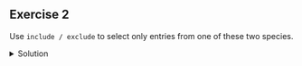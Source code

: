 ## Exercise 2

Use `include / exclude` to select only entries from one of these two species.

<details>
  <summary>
    Solution
  </summary>
  
  <ol>
    <li>In the facet (left margin), click on one of the names, such as Baiomys <code>taylori</code>. Notice that when you click on the name, or hover over it, there are entries to the right for <code>edit</code> and <code>include</code>.</li>
    <li>Click <code>include</code>. This will explicitly include this species, and exclude others that are not expicitly included. Notice that the option now changes to <code>exclude</code>.</li>
    <li>Click <code>include</code> and <code>exclude</code> on the other species (<code>Chaetodipus baileyi</code>) and notice how the two entries appear and disappear from the table.</li>
  </ol>
</details>
